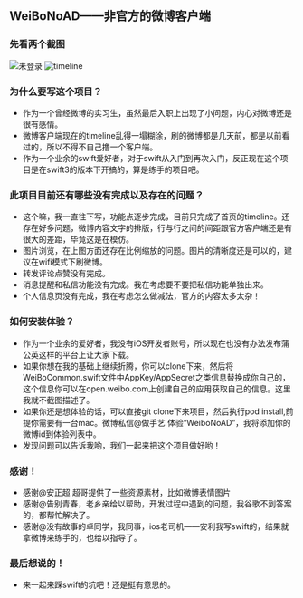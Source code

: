 ## WeiBoNoAD——非官方的微博客户端

### 先看两个截图
![未登录](https://raw.githubusercontent.com/dyike/WeiboNoAD/master/img/weibo1.png)
![timeline](https://raw.githubusercontent.com/dyike/WeiboNoAD/master/img/weibo2.png)

### 为什么要写这个项目？

* 作为一个曾经微博的实习生，虽然最后入职上出现了小问题，内心对微博还是很有感情。
* 微博客户端现在的timeline乱得一塌糊涂，刷的微博都是几天前，都是以前看过的，所以不得不自己撸一个客户端。
* 作为一个业余的swift爱好者，对于swift从入门到再次入门，反正现在这个项目是在swift3的版本下开搞的，算是练手的项目吧。

### 此项目目前还有哪些没有完成以及存在的问题？

* 这个嘛，我一直往下写，功能点逐步完成，目前只完成了首页的timeline。还存在好多问题，微博内容文字的排版，行与行之间的间距跟官方客户端还是有很大的差距，毕竟这是在模仿。
* 图片浏览，在上图方面还存在比例缩放的问题。图片的清晰度还是可以的，建议在wifi模式下刷微博。
* 转发评论点赞没有完成。
* 消息提醒和私信功能没有完成。我在考虑要不要把私信功能单独出来。
* 个人信息页没有完成，我在考虑怎么做减法，官方的内容太多太杂！

### 如何安装体验？

* 作为一个业余的爱好者，我没有iOS开发者账号，所以现在也没有办法发布蒲公英这样的平台上让大家下载。
* 如果你想在我的基础上继续折腾，你可以clone下来，然后将WeiBoCommon.swift文件中AppKey/AppSecret之类信息替换成你自己的，这个信息你可以在open.weibo.com上创建自己的应用获取自己的信息。这里我就不截图描述了。
* 如果你还是想体验的话，可以直接git clone下来项目，然后执行pod install,前提你需要有一台mac。微博私信@做手艺 体验“WeiboNoAD”，我将添加你的微博id到体验列表中。
* 发现问题可以告诉我哟，我们一起来把这个项目做好哟！

### 感谢！

* 感谢@安正超 超哥提供了一些资源素材，比如微博表情图片
* 感谢@告别青春，老乡亲给以帮助，开发过程中遇到的问题，我谷歌不到答案的，都帮忙解决了。
* 感谢@没有故事的卓同学，我同事，ios老司机——安利我写swift的，结果就拿微博来练手的，也给以指导了。

### 最后想说的！

* 来一起来踩swift的坑吧！还是挺有意思的。